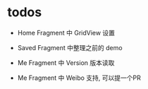# todos


- Home Fragment 中 GridView 设置


- Saved Fragment 中整理之前的 demo



- Me Fragment 中 Version 版本读取
- Me Fragment 中 Weibo 支持, 可以提一个PR






